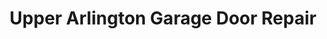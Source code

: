 ---
title: "Upper Arlington Garage Door Repair"
url: /columbus/upper-arlington-garage-door-repair/
shop: Allgemein
---
